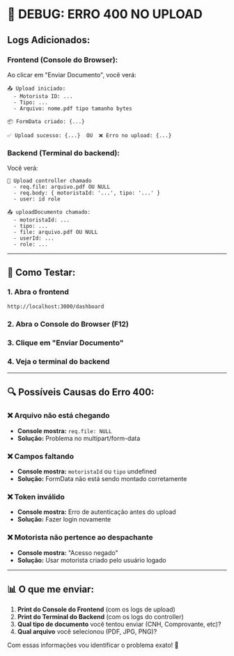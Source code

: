 # 🐛 DEBUG: ERRO 400 NO UPLOAD

## Logs Adicionados:

### Frontend (Console do Browser):
Ao clicar em "Enviar Documento", você verá:
```
📤 Upload iniciado:
  - Motorista ID: ...
  - Tipo: ...
  - Arquivo: nome.pdf tipo tamanho bytes

📦 FormData criado: {...}

✅ Upload sucesso: {...}  OU  ❌ Erro no upload: {...}
```

### Backend (Terminal do backend):
Você verá:
```
🔵 Upload controller chamado
  - req.file: arquivo.pdf OU NULL
  - req.body: { motoristaId: '...', tipo: '...' }
  - user: id role

📤 uploadDocumento chamado:
  - motoristaId: ...
  - tipo: ...
  - file: arquivo.pdf OU NULL
  - userId: ...
  - role: ...
```

---

## 🧪 Como Testar:

### 1. Abra o frontend
```
http://localhost:3000/dashboard
```

### 2. Abra o Console do Browser (F12)

### 3. Clique em "Enviar Documento"

### 4. Veja o terminal do backend

---

## 🔍 Possíveis Causas do Erro 400:

### ❌ Arquivo não está chegando
- **Console mostra:** `req.file: NULL`
- **Solução:** Problema no multipart/form-data

### ❌ Campos faltando
- **Console mostra:** `motoristaId` ou `tipo` undefined
- **Solução:** FormData não está sendo montado corretamente

### ❌ Token inválido
- **Console mostra:** Erro de autenticação antes do upload
- **Solução:** Fazer login novamente

### ❌ Motorista não pertence ao despachante
- **Console mostra:** "Acesso negado"
- **Solução:** Usar motorista criado pelo usuário logado

---

## 📊 O que me enviar:

1. **Print do Console do Frontend** (com os logs de upload)
2. **Print do Terminal do Backend** (com os logs do controller)
3. **Qual tipo de documento** você tentou enviar (CNH, Comprovante, etc)?
4. **Qual arquivo** você selecionou (PDF, JPG, PNG)?

Com essas informações vou identificar o problema exato! 🎯
